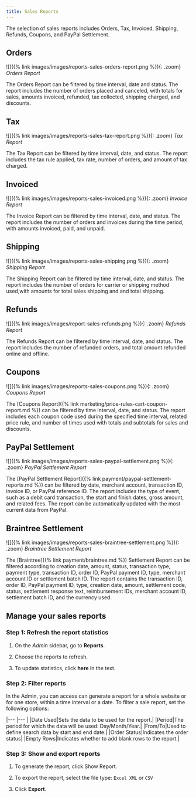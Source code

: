 ```yaml
---
title: Sales Reports
---
```


The selection of sales reports includes Orders, Tax, Invoiced, Shipping, Refunds, Coupons, and PayPal Settlement.

## Orders

![]({% link images/images/reports-sales-orders-report.png %}){: .zoom}
*Orders Report*

The Orders Report can be filtered by time interval, date and status. The report includes the number of orders placed and canceled, with totals for sales, amounts invoiced, refunded, tax collected, shipping charged, and discounts.

## Tax

![]({% link images/images/reports-sales-tax-report.png %}){: .zoom}
*Tax Report*

The Tax Report can be filtered by time interval, date, and status. The report includes the tax rule applied, tax rate, number of orders, and amount of tax charged.

## Invoiced

![]({% link images/images/reports-sales-invoiced.png %}){: .zoom}
*Invoice Report*

The Invoice Report can be filtered by time interval, date, and status. The report includes the number of orders and invoices during the time period, with amounts invoiced, paid, and unpaid.

## Shipping

![]({% link images/images/reports-sales-shipping.png %}){: .zoom}
*Shipping Report*

The Shipping Report can be filtered by time interval, date, and status. The report includes the number of orders for carrier or shipping method used,with amounts for total sales shipping and and total shipping.

## Refunds

![]({% link images/images/report-sales-refunds.png %}){: .zoom}
*Refunds Report*

The Refunds Report can be filtered by time interval, date, and status. The report includes the number of refunded orders, and total amount refunded online and offline.

## Coupons

![]({% link images/images/reports-sales-coupons.png %}){: .zoom}
*Coupons Report*

The [Coupons Report]({% link marketing/price-rules-cart-coupon-report.md %}) can be filtered by time interval, date, and status. The report includes each coupon code used during the specified time interval, related price rule, and number of times used with totals and subtotals for sales and discounts.

## PayPal Settlement

![]({% link images/images/reports-sales-paypal-settlement.png %}){: .zoom}
*PayPal Settlement Report*

The [PayPal Settlement Report]({% link payment/paypal-settlement-reports.md %}) can be filtered by date, merchant account, transaction ID, invoice ID, or PayPal reference ID. The report includes the type of event, such as a debit card transaction, the start and finish dates, gross amount, and related fees. The report can be automatically updated with the most current data from PayPal.

## Braintree Settlement

![]({% link images/images/reports-sales-braintree-settlement.png %}){: .zoom}
*Braintree Settlement Report*

The [Braintree]({% link payment/braintree.md %}) Settlement Report can be filtered according to creation date, amount, status, transaction type, payment type, transaction ID, order ID, PayPal payment ID, type, merchant account ID or settlement batch ID. The report contains the transaction ID, order ID, PayPal payment ID, type, creation date, amount, settlement code, status, settlement response text, reimbursement IDs, merchant account ID, settlement batch ID, and the currency used.

## Manage your sales reports

### Step 1: Refresh the report statistics

1. On the _Admin_ sidebar, go to **Reports**.

1. Choose the reports to refresh.

1. To update statistics, click **here** in the text.

### Step 2: Filter reports

In the Admin, you can access can generate a report for a whole website or for one store, within a time interval or a date. To filter a sale report, set the following options:

|--- |--- |
|Date Used|Sets the data to be used for the report.|
|Period|The period for which the data will be used: Day/Month/Year.|
|From/To|Used to define search data by start and end date.|
|Order Status|Indicates the order status|
|Empty Rows|Indicates whether to add blank rows to the report.|

### Step 3: Show and export reports

1. To generate the report, click <span class="btn">Show Report</span>.

1. To export the report, select the file type: `Excel XML` or `CSV`

1. Click **Export**.
